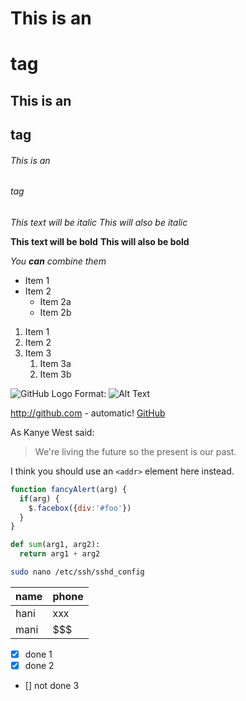 # This is an <h1> tag
## This is an <h2> tag
###### This is an <h6> tag
*This text will be italic*
_This will also be italic_

**This text will be bold**
__This will also be bold__

_You **can** combine them_

* Item 1
* Item 2
  * Item 2a
  * Item 2b

1. Item 1
1. Item 2
1. Item 3
   1. Item 3a
   1. Item 3b

![GitHub Logo](/images/logo.png)
Format: ![Alt Text](url)

http://github.com - automatic!
[GitHub](http://github.com)

As Kanye West said:

> We're living the future so
> the present is our past.

I think you should use an
`<addr>` element here instead.

```javascript
function fancyAlert(arg) {
  if(arg) {
    $.facebox({div:'#foo'})
  }
}
```
```python
def sum(arg1, arg2):
  return arg1 + arg2
```
```bash
sudo nano /etc/ssh/sshd_config
```

 | name      | phone     |
 | --------- | --------- |
 | hani      | xxx       |
 | mani      | $$$       |
 
* [x] done 1
* [x] done 2
* []  not done 3
 
 
 
